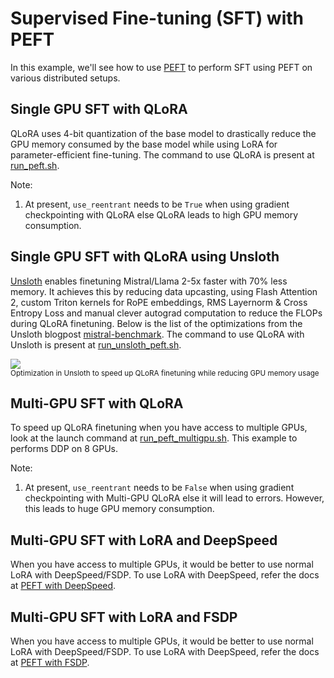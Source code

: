 # Supervised Fine-tuning (SFT) with PEFT
In this example, we'll see how to use [PEFT](https://github.com/huggingface/peft) to perform SFT using PEFT on various distributed setups.

## Single GPU SFT with QLoRA
QLoRA uses 4-bit quantization of the base model to drastically reduce the GPU memory consumed by the base model while using LoRA for parameter-efficient fine-tuning. The command to use QLoRA is present at [run_peft.sh](https://github.com/huggingface/peft/blob/main/examples/sft/run_peft.sh).

Note:
1. At present, `use_reentrant` needs to be `True` when using gradient checkpointing with QLoRA else QLoRA leads to high GPU memory consumption.


## Single GPU SFT with QLoRA using Unsloth
[Unsloth](https://github.com/unslothai/unsloth) enables finetuning Mistral/Llama 2-5x faster with 70% less memory. It achieves this by reducing data upcasting, using Flash Attention 2, custom Triton kernels for RoPE embeddings, RMS Layernorm & Cross Entropy Loss and manual clever autograd computation to reduce the FLOPs during QLoRA finetuning. Below is the list of the optimizations from the Unsloth blogpost [mistral-benchmark](https://unsloth.ai/blog/mistral-benchmark). The command to use QLoRA with Unsloth is present at [run_unsloth_peft.sh](https://github.com/huggingface/peft/blob/main/examples/sft/run_unsloth_peft.sh).

<div class="flex justify-center">
    <img src="https://huggingface.co/datasets/huggingface/documentation-images/resolve/main/peft/Unsloth.png"/>
</div>
<small>Optimization in Unsloth to speed up QLoRA finetuning while reducing GPU memory usage</small>

## Multi-GPU SFT with QLoRA
To speed up QLoRA finetuning when you have access to multiple GPUs, look at the launch command at [run_peft_multigpu.sh](https://github.com/huggingface/peft/blob/main/examples/sft/run_peft_multigpu.sh). This example to performs DDP on 8 GPUs.

Note:
1. At present, `use_reentrant` needs to be `False` when using gradient checkpointing with Multi-GPU QLoRA else it will lead to errors. However, this leads to huge GPU memory consumption.

## Multi-GPU SFT with LoRA and DeepSpeed
When you have access to multiple GPUs, it would be better to use normal LoRA with DeepSpeed/FSDP. To use LoRA with DeepSpeed, refer the docs at [PEFT with DeepSpeed](https://huggingface.co/docs/peft/accelerate/deepspeed).


## Multi-GPU SFT with LoRA and FSDP
When you have access to multiple GPUs, it would be better to use normal LoRA with DeepSpeed/FSDP. To use LoRA with DeepSpeed, refer the docs at [PEFT with FSDP](https://huggingface.co/docs/peft/accelerate/fsdp).
